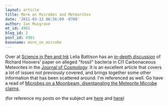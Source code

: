 ```yaml
---
layout: article
title: More on Microbes and Meteorites
date: '2011-03-12 06:56:09 -0700'
author: Ian Musgrave
mt_id: 4901
blog_id: 2
post_id: 4901
basename: more_on_microbe
---
```

Over at [Science in Pen and Ink](http://leilabattison.wordpress.com/) Lelia Battison has an [in-depth discussion](http://leilabattison.wordpress.com/2011/03/11/microbes-on-a-moonbeam-disentangling-the-meteorite-microbe-claims/) of Richard Hoovers' paper on alleged "fossil" bacteria in CI1 Carbonaceous Meteorites in the [Journal of Cosmology](http://journalofcosmology.com/Life100.html). It is an excellent article that covers a lot of issues not previously covered, and brings together some other information that has been scattered around. I'm referenced as well. Go have a read of [Microbes on a Moonbeam, disentangling the Meteorite  Microbe claims](http://leilabattison.wordpress.com/2011/03/11/microbes-on-a-moonbeam-disentangling-the-meteorite-microbe-claims/).

(for reference my posts on the subject are [here](http://pandasthumb.org/archives/2011/03/life-from-beyon.html) and [here](http://pandasthumb.org/archives/2011/03/commentaries-po.html))
